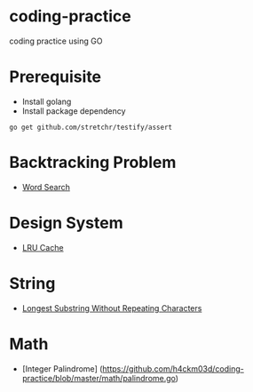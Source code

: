 # coding-practice
coding practice using GO

# Prerequisite

- Install golang
- Install package dependency
```
go get github.com/stretchr/testify/assert
```

# Backtracking Problem

- [Word Search](https://github.com/h4ckm03d/coding-practice/blob/master/backtrack/word_search.go)

# Design System

- [LRU Cache](https://github.com/h4ckm03d/coding-practice/blob/master/design/lru/cache.go)

# String
- [Longest Substring Without Repeating Characters](https://github.com/h4ckm03d/coding-practice/blob/master/string/longest_sequence.go)


# Math
- [Integer Palindrome] (https://github.com/h4ckm03d/coding-practice/blob/master/math/palindrome.go)
